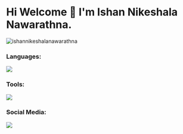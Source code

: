 
<h1 align="start"> Hi Welcome 👋 I'm Ishan Nikeshala Nawarathna. </h1>

<p align="start"><img src="https://komarev.com/ghpvc/?username=ishannikeshalanawarathna&label=Profile%20views&color=0e75b6&style=flat" alt="ishannikeshalanawarathna" /> </p>
<h3 align="start">Languages:</h3>
<img src="https://skillicons.dev/icons?i=java,spring,kotlin,bootstrap,cpp,css,html,js,jquery,nodejs,php,react,tailwind" />

<h3 align="start">Tools:</h3>
<img src="https://skillicons.dev/icons?i=androidstudio,vscode,git,github,arduino,figma,gcp,firebase,idea,mysql,devto,notion,stackoverflow,postman,vercel" />

<h3 align="start">Social Media:</h3>
<img src="https://skillicons.dev/icons?i=linkedin,gmail,instagram,twitter" />





